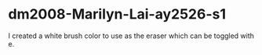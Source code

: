 # dm2008-Marilyn-Lai-ay2526-s1
I created a white brush color to use as the eraser which can be toggled with e.